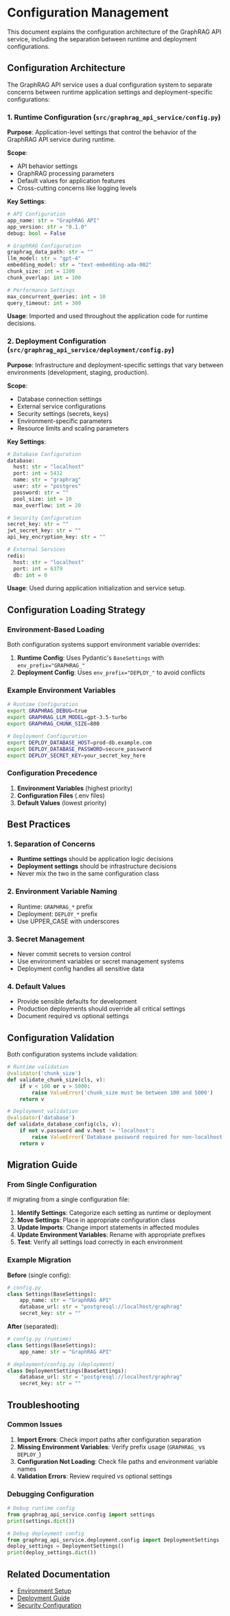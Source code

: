 # Configuration Management

This document explains the configuration architecture of the GraphRAG API service, including the separation between runtime and deployment configurations.

## Configuration Architecture

The GraphRAG API service uses a dual configuration system to separate concerns between runtime application settings and deployment-specific configurations:

### 1. Runtime Configuration (`src/graphrag_api_service/config.py`)

**Purpose**: Application-level settings that control the behavior of the GraphRAG API service during runtime.

**Scope**:
- API behavior settings
- GraphRAG processing parameters
- Default values for application features
- Cross-cutting concerns like logging levels

**Key Settings**:
```python
# API Configuration
app_name: str = "GraphRAG API"
app_version: str = "0.1.0"
debug: bool = False

# GraphRAG Configuration
graphrag_data_path: str = ""
llm_model: str = "gpt-4"
embedding_model: str = "text-embedding-ada-002"
chunk_size: int = 1200
chunk_overlap: int = 100

# Performance Settings
max_concurrent_queries: int = 10
query_timeout: int = 300
```

**Usage**: Imported and used throughout the application code for runtime decisions.

### 2. Deployment Configuration (`src/graphrag_api_service/deployment/config.py`)

**Purpose**: Infrastructure and deployment-specific settings that vary between environments (development, staging, production).

**Scope**:
- Database connection settings
- External service configurations
- Security settings (secrets, keys)
- Environment-specific parameters
- Resource limits and scaling parameters

**Key Settings**:
```python
# Database Configuration
database:
  host: str = "localhost"
  port: int = 5432
  name: str = "graphrag"
  user: str = "postgres"
  password: str = ""
  pool_size: int = 10
  max_overflow: int = 20

# Security Configuration
secret_key: str = ""
jwt_secret_key: str = ""
api_key_encryption_key: str = ""

# External Services
redis:
  host: str = "localhost"
  port: int = 6379
  db: int = 0
```

**Usage**: Used during application initialization and service setup.

## Configuration Loading Strategy

### Environment-Based Loading

Both configuration systems support environment variable overrides:

1. **Runtime Config**: Uses Pydantic's `BaseSettings` with `env_prefix="GRAPHRAG_"`
2. **Deployment Config**: Uses `env_prefix="DEPLOY_"` to avoid conflicts

### Example Environment Variables

```bash
# Runtime Configuration
export GRAPHRAG_DEBUG=true
export GRAPHRAG_LLM_MODEL=gpt-3.5-turbo
export GRAPHRAG_CHUNK_SIZE=800

# Deployment Configuration
export DEPLOY_DATABASE_HOST=prod-db.example.com
export DEPLOY_DATABASE_PASSWORD=secure_password
export DEPLOY_SECRET_KEY=your_secret_key_here
```

### Configuration Precedence

1. **Environment Variables** (highest priority)
2. **Configuration Files** (.env files)
3. **Default Values** (lowest priority)

## Best Practices

### 1. Separation of Concerns

- **Runtime settings** should be application logic decisions
- **Deployment settings** should be infrastructure decisions
- Never mix the two in the same configuration class

### 2. Environment Variable Naming

- Runtime: `GRAPHRAG_*` prefix
- Deployment: `DEPLOY_*` prefix
- Use UPPER_CASE with underscores

### 3. Secret Management

- Never commit secrets to version control
- Use environment variables or secret management systems
- Deployment config handles all sensitive data

### 4. Default Values

- Provide sensible defaults for development
- Production deployments should override all critical settings
- Document required vs optional settings

## Configuration Validation

Both configuration systems include validation:

```python
# Runtime validation
@validator('chunk_size')
def validate_chunk_size(cls, v):
    if v < 100 or v > 5000:
        raise ValueError('chunk_size must be between 100 and 5000')
    return v

# Deployment validation
@validator('database')
def validate_database_config(cls, v):
    if not v.password and v.host != 'localhost':
        raise ValueError('Database password required for non-localhost connections')
    return v
```

## Migration Guide

### From Single Configuration

If migrating from a single configuration file:

1. **Identify Settings**: Categorize each setting as runtime or deployment
2. **Move Settings**: Place in appropriate configuration class
3. **Update Imports**: Change import statements in affected modules
4. **Update Environment Variables**: Rename with appropriate prefixes
5. **Test**: Verify all settings load correctly in each environment

### Example Migration

**Before** (single config):
```python
# config.py
class Settings(BaseSettings):
    app_name: str = "GraphRAG API"
    database_url: str = "postgresql://localhost/graphrag"
    secret_key: str = ""
```

**After** (separated):
```python
# config.py (runtime)
class Settings(BaseSettings):
    app_name: str = "GraphRAG API"

# deployment/config.py (deployment)
class DeploymentSettings(BaseSettings):
    database_url: str = "postgresql://localhost/graphrag"
    secret_key: str = ""
```

## Troubleshooting

### Common Issues

1. **Import Errors**: Check import paths after configuration separation
2. **Missing Environment Variables**: Verify prefix usage (`GRAPHRAG_` vs `DEPLOY_`)
3. **Configuration Not Loading**: Check file paths and environment variable names
4. **Validation Errors**: Review required vs optional settings

### Debugging Configuration

```python
# Debug runtime config
from graphrag_api_service.config import settings
print(settings.dict())

# Debug deployment config
from graphrag_api_service.deployment.config import DeploymentSettings
deploy_settings = DeploymentSettings()
print(deploy_settings.dict())
```

## Related Documentation

- [Environment Setup](ENVIRONMENT.md)
- [Deployment Guide](DEPLOYMENT.md)
- [Security Configuration](SECURITY.md)
